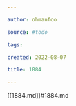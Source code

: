 ```yaml
---

author: ohmanfoo

source: #todo

tags: 

created: 2022-08-07

title: 1884

---
```

[[1884.md]]#1884.md